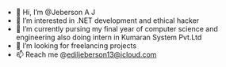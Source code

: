 - 👋 Hi, I’m @Jeberson A J
- 👀 I’m interested in .NET development and ethical hacker
- 🌱 I’m currently pursing my final year of computer science and engineering also doing intern in Kumaran System Pvt.Ltd
- 💞️ I’m looking for freelancing projects
- 📫 Reach me @ediljeberson13@icloud.com

<!---
ediljeberson/ediljeberson is a ✨ special ✨ repository because its `README.md` (this file) appears on your GitHub profile.
You can click the Preview link to take a look at your changes.
--->
